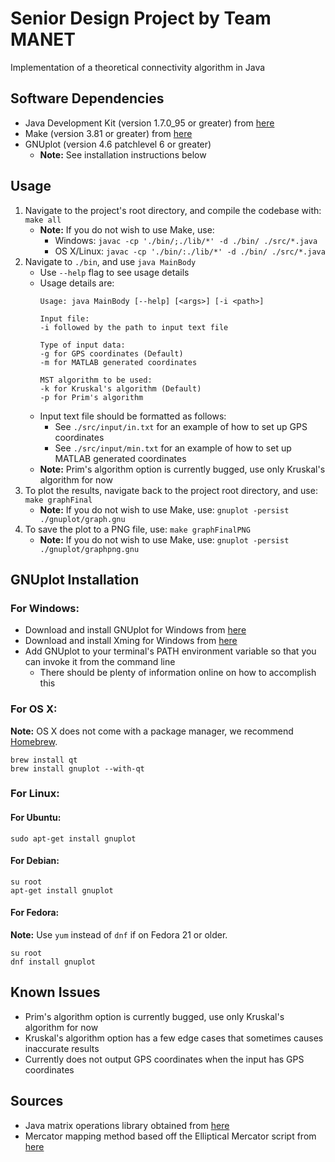 Senior Design Project by Team MANET
===================================
Implementation of a theoretical connectivity algorithm in Java

Software Dependencies
---------------------
* Java Development Kit (version 1.7.0_95 or greater) from [here](http://www.oracle.com/technetwork/java/javase/downloads/jdk8-downloads-2133151.html)
* Make (version 3.81 or greater) from [here](https://www.gnu.org/software/make/)
* GNUplot (version 4.6 patchlevel 6 or greater)
	* **Note:** See installation instructions below

Usage
-----
1. Navigate to the project's root directory, and compile the codebase with: `make all`
	* **Note:** If you do not wish to use Make, use:
		* Windows: `javac -cp './bin/;./lib/*' -d ./bin/ ./src/*.java`
		* OS X/Linux: `javac -cp './bin/:./lib/*' -d ./bin/ ./src/*.java`
2. Navigate to `./bin`, and use `java MainBody`
	* Use `--help` flag to see usage details
	* Usage details are:
		```
		Usage: java MainBody [--help] [<args>] [-i <path>]

		Input file:
		-i followed by the path to input text file

		Type of input data:
		-g for GPS coordinates (Default)
		-m for MATLAB generated coordinates

		MST algorithm to be used:
		-k for Kruskal's algorithm (Default)
		-p for Prim's algorithm
		```
	* Input text file should be formatted as follows:
		* See `./src/input/in.txt` for an example of how to set up GPS coordinates
		* See `./src/input/min.txt` for an example of how to set up MATLAB generated coordinates
	* **Note:** Prim's algorithm option is currently bugged, use only Kruskal's algorithm for now
3. To plot the results, navigate back to the project root directory, and use: `make graphFinal`
	* **Note:** If you do not wish to use Make, use: `gnuplot -persist ./gnuplot/graph.gnu`
4. To save the plot to a PNG file, use: `make graphFinalPNG`
	* **Note:** If you do not wish to use Make, use: `gnuplot -persist ./gnuplot/graphpng.gnu`

GNUplot Installation
--------------------
### For Windows:
* Download and install GNUplot for Windows from [here](https://sourceforge.net/projects/gnuplot/files/gnuplot/)
* Download and install Xming for Windows from [here](https://sourceforge.net/projects/xming/)
* Add GNUplot to your terminal's PATH environment variable so that you can invoke it from the command line
	* There should be plenty of information online on how to accomplish this

### For OS X:
**Note:** OS X does not come with a package manager, we recommend [Homebrew](http://brew.sh/).
```
brew install qt
brew install gnuplot --with-qt
```

### For Linux:
#### For Ubuntu:
```
sudo apt-get install gnuplot
```

#### For Debian:
```
su root
apt-get install gnuplot
```

#### For Fedora:
**Note:** Use `yum` instead of `dnf` if on Fedora 21 or older.
```
su root
dnf install gnuplot
```

Known Issues
------------
* Prim's algorithm option is currently bugged, use only Kruskal's algorithm for now
* Kruskal's algorithm option has a few edge cases that sometimes causes inaccurate results
* Currently does not output GPS coordinates when the input has GPS coordinates

Sources
-------
* Java matrix operations library obtained from [here](http://math.nist.gov/javanumerics/jama/)
* Mercator mapping method based off the Elliptical Mercator script from [here](http://wiki.openstreetmap.org/wiki/Mercator#Elliptical_Mercator)
